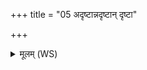 +++
title = "05 अदृष्टान्नदृष्टान् दृष्टा"

+++
<details><summary>मूलम् (WS)</summary>

अदृष्टान्नदृष्टान् ।  
दृष्टा ङ् अदृष्टान्धनपते जहीन्द्रस्य वधेन ॥ ५ ॥
</details>